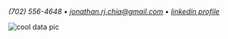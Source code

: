 _(702) 556-4648 • jonathan.rj.chia@gmail.com • *[linkedin profile](linkedin.com/in/jonathan-rj-chia)*_

![cool data pic](https://wallpaperbro.com/img/268221.jpg)
